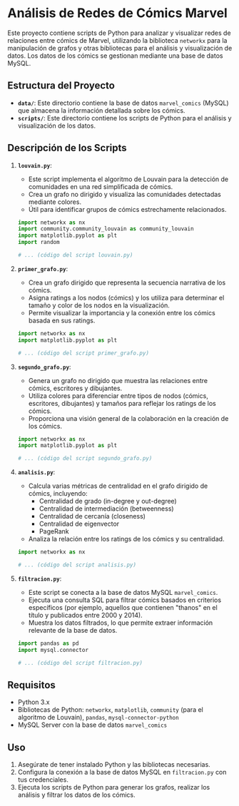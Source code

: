 # Análisis de Redes de Cómics Marvel

Este proyecto contiene scripts de Python para analizar y visualizar redes de relaciones entre cómics de Marvel, utilizando la biblioteca `networkx` para la manipulación de grafos y otras bibliotecas para el análisis y visualización de datos. Los datos de los cómics se gestionan mediante una base de datos MySQL.

## Estructura del Proyecto

* **`data/`**:  Este directorio contiene la base de datos `marvel_comics` (MySQL) que almacena la información detallada sobre los cómics.
* **`scripts/`**:  Este directorio contiene los scripts de Python para el análisis y visualización de los datos.

## Descripción de los Scripts

1.  **`louvain.py`**:
    * Este script implementa el algoritmo de Louvain para la detección de comunidades en una red simplificada de cómics.
    * Crea un grafo no dirigido y visualiza las comunidades detectadas mediante colores.
    * Útil para identificar grupos de cómics estrechamente relacionados.

    ```python
    import networkx as nx
    import community.community_louvain as community_louvain
    import matplotlib.pyplot as plt
    import random

    # ... (código del script louvain.py)
    ```

2.  **`primer_grafo.py`**:
    * Crea un grafo dirigido que representa la secuencia narrativa de los cómics.
    * Asigna ratings a los nodos (cómics) y los utiliza para determinar el tamaño y color de los nodos en la visualización.
    * Permite visualizar la importancia y la conexión entre los cómics basada en sus ratings.

    ```python
    import networkx as nx
    import matplotlib.pyplot as plt

    # ... (código del script primer_grafo.py)
    ```

3.  **`segundo_grafo.py`**:
    * Genera un grafo no dirigido que muestra las relaciones entre cómics, escritores y dibujantes.
    * Utiliza colores para diferenciar entre tipos de nodos (cómics, escritores, dibujantes) y tamaños para reflejar los ratings de los cómics.
    * Proporciona una visión general de la colaboración en la creación de los cómics.

    ```python
    import networkx as nx
    import matplotlib.pyplot as plt

    # ... (código del script segundo_grafo.py)
    ```

4.  **`analisis.py`**:
    * Calcula varias métricas de centralidad en el grafo dirigido de cómics, incluyendo:
        * Centralidad de grado (in-degree y out-degree)
        * Centralidad de intermediación (betweenness)
        * Centralidad de cercanía (closeness)
        * Centralidad de eigenvector
        * PageRank
    * Analiza la relación entre los ratings de los cómics y su centralidad.

    ```python
    import networkx as nx

    # ... (código del script analisis.py)
    ```

5.  **`filtracion.py`**:
    * Este script se conecta a la base de datos MySQL `marvel_comics`.
    * Ejecuta una consulta SQL para filtrar cómics basados en criterios específicos (por ejemplo, aquellos que contienen "thanos" en el título y publicados entre 2000 y 2014).
    * Muestra los datos filtrados, lo que permite extraer información relevante de la base de datos.

    ```python
    import pandas as pd
    import mysql.connector

    # ... (código del script filtracion.py)
    ```

## Requisitos

* Python 3.x
* Bibliotecas de Python: `networkx`, `matplotlib`, `community` (para el algoritmo de Louvain), `pandas`, `mysql-connector-python`
* MySQL Server con la base de datos `marvel_comics`

## Uso

1.  Asegúrate de tener instalado Python y las bibliotecas necesarias.
2.  Configura la conexión a la base de datos MySQL en `filtracion.py` con tus credenciales.
3.  Ejecuta los scripts de Python para generar los grafos, realizar los análisis y filtrar los datos de los cómics.
